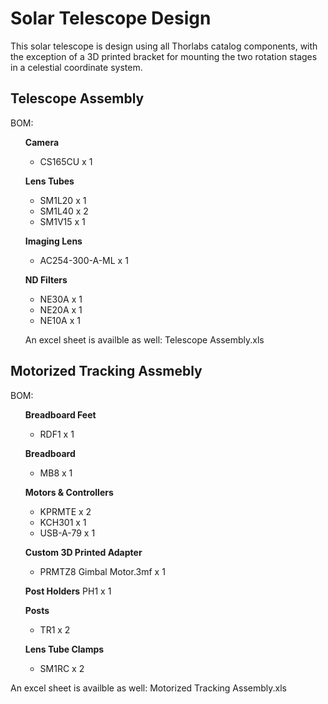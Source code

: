 # Solar Telescope Design 

This solar telescope is design using all Thorlabs catalog components, with the exception of a 3D printed bracket for mounting the two rotation stages in a celestial coordinate system. 

## Telescope Assembly

BOM:
<ul>

**Camera**	
- CS165CU x 1

**Lens Tubes**
- SM1L20 x 1
- SM1L40 x 2
- SM1V15 x 1

**Imaging Lens**
- AC254-300-A-ML x 1

**ND Filters**
- NE30A x 1
- NE20A x 1
- NE10A x 1

An excel sheet is availble as well: Telescope Assembly.xls

</ul> 


## Motorized Tracking Assmebly


BOM:
<ul>	

**Breadboard Feet**
- RDF1 x 1

**Breadboard**
- MB8 x 1

**Motors & Controllers**
- KPRMTE x 2
- KCH301 x 1
- USB-A-79 x 1

**Custom 3D Printed Adapter**
- PRMTZ8 Gimbal Motor.3mf x 1

**Post Holders**
PH1 x 1

**Posts**
- TR1 x 2

**Lens Tube Clamps**
- SM1RC x 2



</ul> 
An excel sheet is availble as well: Motorized Tracking Assembly.xls